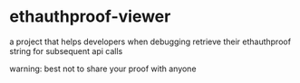 # ethauthproof-viewer
a project that helps developers when debugging retrieve their ethauthproof string for subsequent api calls

warning: best not to share your proof with anyone
